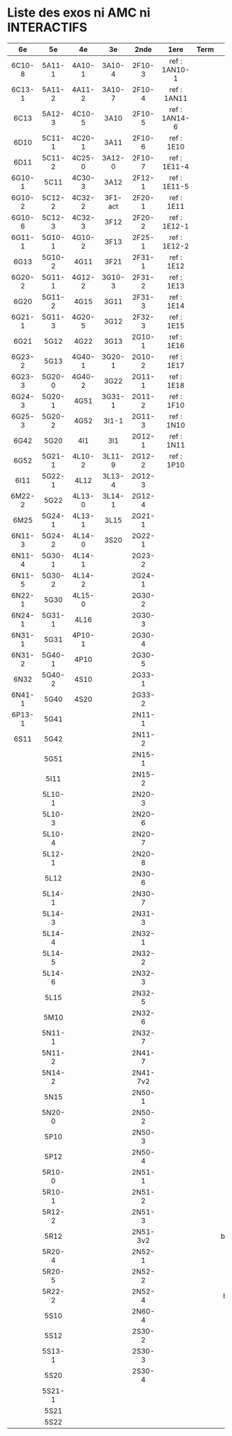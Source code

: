 # Liste des exos ni AMC ni INTERACTIFS

|6e|5e|4e|3e|2nde|1ere|Term|Reste|
|:-:|:-:|:-:|:-:|:-:|:-:|:-:|:-:|
|6C10-8|5A11-1|4A10-1|3A10-4|2F10-3|ref : 1AN10-1||beta3I12|
|6C13-1|5A11-2|4A11-2|3A10-7|2F10-4|ref : 1AN11||CM020|
|6C13|5A12-3|4C10-5|3A10|2F10-5|ref : 1AN14-6||CM021|
|6D10|5C11-1|4C20-1|3A11|2F10-6|ref : 1E10||ExC100|
|6D11|5C11-2|4C25-0|3A12-0|2F10-7|ref : 1E11-4||ExC101|
|6G10-1|5C11|4C30-3|3A12|2F12-1|ref : 1E11-5||HPC100|
|6G10-2|5C12-2|4C32-2|3F1-act|2F20-1|ref : 1E11||HPC103|
|6G10-6|5C12-3|4C32-3|3F12|2F20-2|ref : 1E12-1||HPC104|
|6G11-1|5G10-1|4G10-2|3F13|2F25-1|ref : 1E12-2||PEA11-1|
|6G13|5G10-2|4G11|3F21|2F31-1|ref : 1E12||PEA11|
|6G20-2|5G11-1|4G12-2|3G10-3|2F31-2|ref : 1E13||PEA12|
|6G20|5G11-2|4G15|3G11|2F31-3|ref : 1E14||PEA13|
|6G21-1|5G11-3|4G20-5|3G12|2F32-3|ref : 1E15||PEG20|
|6G21|5G12|4G22|3G13|2G10-1|ref : 1E16||PEG21|
|6G23-2|5G13|4G40-1|3G20-1|2G10-2|ref : 1E17||PEG22|
|6G23-3|5G20-0|4G40-2|3G22|2G11-1|ref : 1E18||PEG23|
|6G24-3|5G20-1|4G51|3G31-1|2G11-2|ref : 1F10||PEG24|
|6G25-3|5G20-2|4G52|3I1-1|2G11-3|ref : 1N10||P003|
|6G42|5G20|4I1|3I1|2G12-1|ref : 1N11||P004|
|6G52|5G21-1|4L10-2|3L11-9|2G12-2|ref : 1P10||P005|
|6I11|5G22-1|4L12|3L13-4|2G12-3|||P006|
|6M22-2|5G22|4L13-0|3L14-1|2G12-4|||P007|
|6M25|5G24-1|4L13-1|3L15|2G21-1|||P008|
|6N11-3|5G24-2|4L14-0|3S20|2G22-1|||P009|
|6N11-4|5G30-1|4L14-1||2G23-2|||P010|
|6N11-5|5G30-2|4L14-2||2G24-1|||P011|
|6N22-1|5G30|4L15-0||2G30-2|||P012|
|6N24-1|5G31-1|4L16||2G30-3|||P013|
|6N31-1|5G31|4P10-1||2G30-4|||P014|
|6N31-2|5G40-1|4P10||2G30-5|||P015|
|6N32|5G40-2|4S10||2G33-1|||P016|
|6N41-1|5G40|4S20||2G33-2|||P017|
|6P13-1|5G41|||2N11-1|||P018|
|6S11|5G42|||2N11-2|||P019|
||5G51|||2N15-1|||P020|
||5I11|||2N15-2|||beta2F31|
||5L10-1|||2N20-3|||beta3F23|
||5L10-3|||2N20-6|||beta3G15|
||5L10-4|||2N20-7|||beta3S20-1|
||5L12-1|||2N20-8|||beta3s21|
||5L12|||2N30-6|||beta4C31|
||5L14-1|||2N30-7|||beta4G20-3|
||5L14-3|||2N31-3|||beta4G20-4|
||5L14-4|||2N32-1|||beta5G30-2|
||5L14-5|||2N32-2|||beta6C33-1|
||5L14-6|||2N32-3|||beta6test2|
||5L15|||2N32-5|||beta6test2021|
||5M10|||2N32-6|||betaAleaFigure|
||5N11-1|||2N32-7|||betaAsymptotesObliques|
||5N11-2|||2N41-7|||betaEqCarreDansC|
||5N14-2|||2N41-7v2|||betaEqValAbs|
||5N15|||2N50-1|||betaEquations|
||5N20-0|||2N50-2|||betaEquationsLog|
||5P10|||2N50-3|||betaExo3d|
||5P12|||2N50-4|||betaExoLimite|
||5R10-0|||2N51-1|||betaExoSimpleMatthieu|
||5R10-1|||2N51-2|||betaModele10_simple_question-reponse|
||5R12-2|||2N51-3|||betaModele11_parametrable|
||5R12|||2N51-3v2|||betaModele20_plusieurs_types_de_questions|
||5R20-4|||2N52-1|||betaModele21_parametrables|
||5R20-5|||2N52-2|||betaModele22_avec_une_serie_de_valeurs|
||5R22-2|||2N52-4|||betaModele30_constructions_géométriques|
||5S10|||2N60-4|||betaModele31_parametrables|
||5S12|||2S30-2|||betaModele40_tableau_proportionnalite|
||5S13-1|||2S30-3|||betaModele41_tableau_signes_variations|
||5S20|||2S30-4|||betaModele50_Mathsteps|
||5S21-1||||||betaPol|
||5S21||||||betaProbaAouB|
||5S22||||||betaProbabilites|

